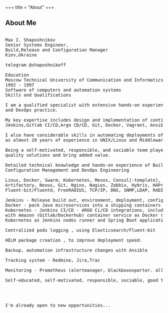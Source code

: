+++
title = "About"
+++

## About Me



<pre>

Max I. Shaposhnikov
Senior Systems Engineer,
Build,Release and Configuration Manager
Kiev,Ukraine

telegram @shaposhnikoff

Education
Moscow Technical University of Communication and Informatics (MTUCI)
1992 - 1997
Software of computers and automation systems
Skills and Qualifications

I am a qualified specialist with extensive hands-on experience in build engineering, configuration management,
and DevOps practice.

My key expertise includes design and implementation of continuous integration, delivery, and deployment using 
Jenkins,Gitlab CI/CD,Argo CD/CD, Git, Docker, Vagrant, Ansible, and AWS/EC2.

I also have considerable skills in automating deployments of Java appllications with Tomcat, and AWS, as well 
as almost 20 years of experience in UNIX/Linux and Middleware/Application Server administration experience.

Being a self-motivated, responsible, and sociable team player, I can use my technical expertise to implement 
quality solutions and bring added value.

Detailed technical knowledge and hands-on experience of Build Engineering, 
Configuration Management and DevOps Engineering

Linux, Docker, Swarm, Kubernetes, Mesos, Consul[-template], Packer, Vagrant, MySQL,Redis, Shell, Ansible, Solr, 
Artifactory, Nexus, Git, Nginx, Nagios, Zabbix, Hybris, HAProxy, SQL, Apache, Logstash, Elasticsearch, Kibana, 
Fluent-bit/Fluentd, FreeRADIUS, TCP/IP, DNS, SNMP,LDAP, RADIUS, HTTP(S), RESTful, XML, JSON.

Jenkins - Release build out, environment, deployment, configuration, continuous delivery, Gerrit integration
Docker - pack Java microservices into a shipping containers , which will be deployed to Kubernetes.
Kubernetes - Jenkins CI/CD - ARGO Ci/CD integrations, include creating fully automated build environments, 
with Amazon (Gitlab/Dockerhub) container service as Docker registry, 
Kubernetes as Jenkins nodes runner and Spring Boot application Docker images hosting.

Centralized pods logging , using Elasticsearch/Fluent-bit

HELM package creation , to improve deployment speed.

Backup, automation infrastructure changes with Ansible

Tracking system - Redmine, Jira,Trac

Monitoring - Prometheus (alertmanager, blackboxexporter. all types of exporters), Nagios,Zabbix

Self-educated, self-motivated, responsible, sociable, good team player, ability to work under pressure.




I'm already open to new opportunities...

</pre>

<!--
**shaposhnikoff/shaposhnikoff** is a ✨ _special_ ✨ repository because its `README.md` (this file) appears on your GitHub profile.

Here are some ideas to get you started:

- 🔭 I’m currently working on ...
- 🌱 I’m currently learning ...
- 👯 I’m looking to collaborate on ...
- 🤔 I’m looking for help with ...
- 💬 Ask me about ...
- 📫 How to reach me: ...
- 😄 Pronouns: ...
- ⚡ Fun fact: ...
-->

